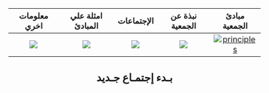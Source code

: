 
معلومات اخري             |  امثلة علي المبادئ             |  الإجتماعات             |  نبذة عن الجمعية             |  مبادئ الجمعية
:-------------------------:|:-------------------------:|:-------------------------:|:-------------------------:|:-------------------------:
![](https://github.com/amateursanonymous/amateursanonymous.github.io/blob/main/assets/empower-162.png?raw=true)  |  ![](https://raw.githubusercontent.com/amateursanonymous/amateursanonymous.github.io/main/assets/innovative-162.png)  |  [![](https://raw.githubusercontent.com/amateursanonymous/amateursanonymous.github.io/main/assets/meeting-162.png)](https://amateursanonymous.github.io/meetings)  |  ![](https://raw.githubusercontent.com/amateursanonymous/amateursanonymous.github.io/main/assets/About-Us-162.png)  |  [![principles](https://raw.githubusercontent.com/amateursanonymous/amateursanonymous.github.io/main/assets/principle-162-2.png)](https://amateursanonymous.github.io/principles)

## <center> بـدء إجتمـاع جـديد </center>